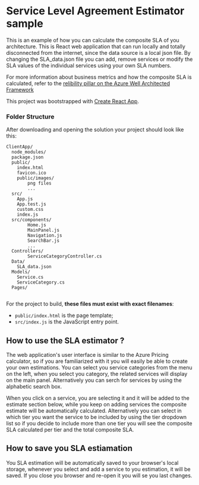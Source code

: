 # Service Level Agreement Estimator sample

This is an example of how you can calculate the composite SLA of you architecture. This is React web application that can run locally and totally disconnected from the internet, since the data source is a local json file. By changing the SLA_data.json file you can add, remove services or modify the SLA values of the individual services using your own SLA numbers.

For more information about business metrics and how the composite SLA is calculated, refer to the [relibility pillar on the Azure Well Architected Framework](https://docs.microsoft.com/azure/architecture/framework/resiliency/business-metrics#understand-service-level-agreements)

This project was bootstrapped with [Create React App](https://github.com/facebookincubator/create-react-app).

### Folder Structure

After downloading and opening the solution your project should look like this:

```
ClientApp/
  node_modules/
  package.json
  public/
    index.html
    favicon.ico
    public/images/
        png files
        ...
  src/
    App.js
    App.test.js
    custom.css
    index.js
  src/components/
        Home.js
        MainPanel.js
        Navigation.js
        SearchBar.js
        ...
  Controllers/
        ServiceCategoryController.cs
  Data/
    SLA_data.json
  Models/
    Service.cs
    ServiceCategory.cs
  Pages/
    

```

For the project to build, **these files must exist with exact filenames**:

* `public/index.html` is the page template;
* `src/index.js` is the JavaScript entry point.
 

 ## How to use the SLA estimator ?
 
 The web application's user interface is similar to the Azure Pricing calculator, so if you are familiarized with it you will easily be able to create your own estimations. You can select you service categories from the menu on the left, when you select you category, the related services will display on the main panel. Alternatively you can serch for services by using the alphabetic search box.

 When you click on a service, you are selecting it and it will be added to the estimate section below, while you keep on adding services the composite estimate will be automatically calculated. Alternatively you can select in which tier you want the service to be included by using the tier dropdown list so if you decide to include more than one tier you will see the composite SLA calculated per tier and the total composite SLA.

 ## How to save you SLA estiamation

 You SLA estimation will be automatically saved to your browser's local storage, whenever you select and add a service to you estimation, it will be saved. If you close you browser and re-open it you will se you last changes.


